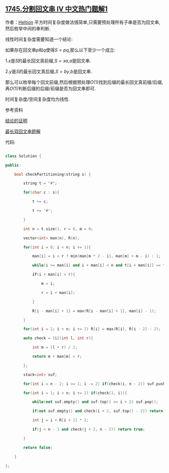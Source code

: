 ## [1745.分割回文串 IV 中文热门题解1](https://leetcode.cn/problems/palindrome-partitioning-iv/solutions/100000/manacherxian-xing-shi-jian-fu-za-du-by-h-sj24)

作者：[Heltion](https://leetcode.cn/u/Heltion)
平方时间复杂度做法很简单,只需要预处理所有子串是否为回文串,然后枚举中间的串判断.
线性时间复杂度需要知道一个结论:
如果存在回文串$p$和$q$使得$S=pq$,那么以下至少一个成立:
1.$x$是$S$的最长回文真前缀,$S=xa$,$a$是回文串.
2.$y$是$S$的最长回文真后缀,$S=by$,$b$是回文串.
那么可以枚举每个回文前缀,然后根据预处理$O(1)$找到后缀的最长回文真前缀/后缀,再$O(1)$判断后缀的后缀/前缀是否为回文串即可.
时间复杂度/空间复杂度均为线性.
参考资料
[结论的证明](https://www.luogu.com.cn/blog/user25308/proof-cf1081h)
[最长双回文串题解](https://www.cnblogs.com/five20/p/9090876.html)
代码:
```C++
class Solution {
public:
    bool checkPartitioning(string s) {
        string t = "#";
        for(char c : s){
            t += c;
            t += '#';
        }
        int n = t.size(), r = 0, m = 0;
        vector<int> man(n), R(n);
        for(int i = 0; i < n; i += 1){
            man[i] = i < r ? min(man[m * 2 - i], man[m] + m - i) : 1;
            while(i >= man[i] and i + man[i] < n and t[i + man[i]] == t[i - man[i]]) man[i] += 1;
            if(i + man[i] > r){
                m = i;
                r = i + man[i];
            }
            R[i - man[i] + 1] = max(R[i - man[i] + 1], man[i] - 1);
        }
        for(int i = 2; i < n; i += 2) R[i] = max(R[i], R[i - 2] - 2);
        auto check = [&](int l, int r){
            int m = (l + r) / 2;
            return m + man[m] > r;
        };
        stack<int> suf;
        for(int i = n - 2; i >= 1; i -= 2) if(check(i, n - 2)) suf.push(i);
        for(int i = 1; i < n; i += 2) if(check(1, i)){
            while(not suf.empty() and suf.top() <= i + 2) suf.pop();
            if(not suf.empty() and check(i + 2, suf.top() - 2)) return true;
            int j = i + R[i + 1] * 2;
            if(j < n - 1 and check(j + 2, n - 2)) return true;
        }
        return false;
    }
};
```